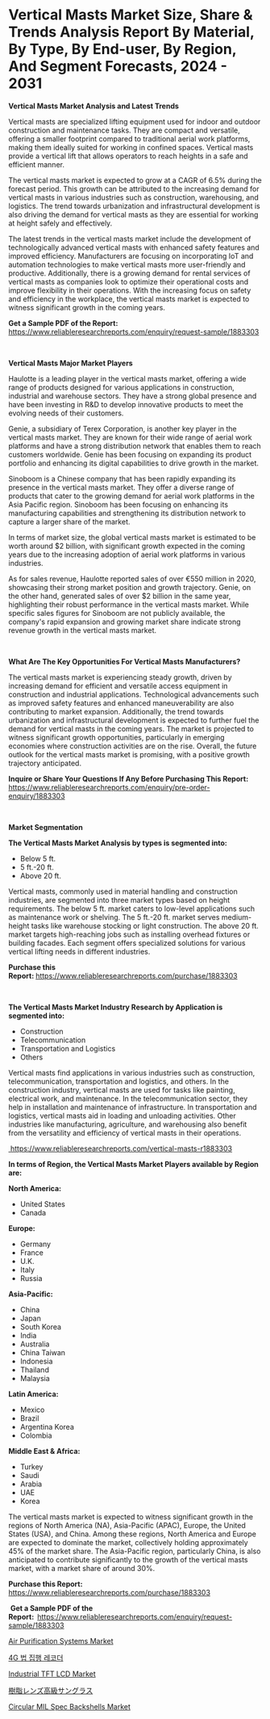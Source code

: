 <p><h1>Vertical Masts Market Size, Share & Trends Analysis Report By Material, By Type, By End-user, By Region, And Segment Forecasts, 2024 - 2031</h1></p><p><strong>Vertical Masts Market Analysis and Latest Trends</strong></p>
<p><p>Vertical masts are specialized lifting equipment used for indoor and outdoor construction and maintenance tasks. They are compact and versatile, offering a smaller footprint compared to traditional aerial work platforms, making them ideally suited for working in confined spaces. Vertical masts provide a vertical lift that allows operators to reach heights in a safe and efficient manner.</p><p>The vertical masts market is expected to grow at a CAGR of 6.5% during the forecast period. This growth can be attributed to the increasing demand for vertical masts in various industries such as construction, warehousing, and logistics. The trend towards urbanization and infrastructural development is also driving the demand for vertical masts as they are essential for working at height safely and effectively.</p><p>The latest trends in the vertical masts market include the development of technologically advanced vertical masts with enhanced safety features and improved efficiency. Manufacturers are focusing on incorporating IoT and automation technologies to make vertical masts more user-friendly and productive. Additionally, there is a growing demand for rental services of vertical masts as companies look to optimize their operational costs and improve flexibility in their operations. With the increasing focus on safety and efficiency in the workplace, the vertical masts market is expected to witness significant growth in the coming years.</p></p>
<p><strong>Get a Sample PDF of the Report:&nbsp;</strong> <a href="https://www.reliableresearchreports.com/enquiry/request-sample/1883303">https://www.reliableresearchreports.com/enquiry/request-sample/1883303</a></p>
<p>&nbsp;</p>
<p><strong>Vertical Masts Major Market Players</strong></p>
<p><p>Haulotte is a leading player in the vertical masts market, offering a wide range of products designed for various applications in construction, industrial and warehouse sectors. They have a strong global presence and have been investing in R&D to develop innovative products to meet the evolving needs of their customers.</p><p>Genie, a subsidiary of Terex Corporation, is another key player in the vertical masts market. They are known for their wide range of aerial work platforms and have a strong distribution network that enables them to reach customers worldwide. Genie has been focusing on expanding its product portfolio and enhancing its digital capabilities to drive growth in the market.</p><p>Sinoboom is a Chinese company that has been rapidly expanding its presence in the vertical masts market. They offer a diverse range of products that cater to the growing demand for aerial work platforms in the Asia Pacific region. Sinoboom has been focusing on enhancing its manufacturing capabilities and strengthening its distribution network to capture a larger share of the market.</p><p>In terms of market size, the global vertical masts market is estimated to be worth around $2 billion, with significant growth expected in the coming years due to the increasing adoption of aerial work platforms in various industries.</p><p>As for sales revenue, Haulotte reported sales of over €550 million in 2020, showcasing their strong market position and growth trajectory. Genie, on the other hand, generated sales of over $2 billion in the same year, highlighting their robust performance in the vertical masts market. While specific sales figures for Sinoboom are not publicly available, the company's rapid expansion and growing market share indicate strong revenue growth in the vertical masts market.</p></p>
<p>&nbsp;</p>
<p><strong>What Are The Key Opportunities For Vertical Masts Manufacturers?</strong></p>
<p><p>The vertical masts market is experiencing steady growth, driven by increasing demand for efficient and versatile access equipment in construction and industrial applications. Technological advancements such as improved safety features and enhanced maneuverability are also contributing to market expansion. Additionally, the trend towards urbanization and infrastructural development is expected to further fuel the demand for vertical masts in the coming years. The market is projected to witness significant growth opportunities, particularly in emerging economies where construction activities are on the rise. Overall, the future outlook for the vertical masts market is promising, with a positive growth trajectory anticipated.</p></p>
<p><strong>Inquire or Share Your Questions If Any Before Purchasing This Report:</strong> <a href="https://www.reliableresearchreports.com/enquiry/pre-order-enquiry/1883303">https://www.reliableresearchreports.com/enquiry/pre-order-enquiry/1883303</a></p>
<p>&nbsp;</p>
<p><strong>Market Segmentation</strong></p>
<p><strong>The Vertical Masts Market Analysis by types is segmented into:</strong></p>
<p><ul><li>Below 5 ft.</li><li>5 ft.-20 ft.</li><li>Above 20 ft.</li></ul></p>
<p><p>Vertical masts, commonly used in material handling and construction industries, are segmented into three market types based on height requirements. The below 5 ft. market caters to low-level applications such as maintenance work or shelving. The 5 ft.-20 ft. market serves medium-height tasks like warehouse stocking or light construction. The above 20 ft. market targets high-reaching jobs such as installing overhead fixtures or building facades. Each segment offers specialized solutions for various vertical lifting needs in different industries.</p></p>
<p><strong>Purchase this Report:&nbsp;</strong><a href="https://www.reliableresearchreports.com/purchase/1883303">https://www.reliableresearchreports.com/purchase/1883303</a></p>
<p>&nbsp;</p>
<p><strong>The Vertical Masts Market Industry Research by Application is segmented into:</strong></p>
<p><ul><li>Construction</li><li>Telecommunication</li><li>Transportation and Logistics</li><li>Others</li></ul></p>
<p><p>Vertical masts find applications in various industries such as construction, telecommunication, transportation and logistics, and others. In the construction industry, vertical masts are used for tasks like painting, electrical work, and maintenance. In the telecommunication sector, they help in installation and maintenance of infrastructure. In transportation and logistics, vertical masts aid in loading and unloading activities. Other industries like manufacturing, agriculture, and warehousing also benefit from the versatility and efficiency of vertical masts in their operations.</p></p>
<p><a href="https://www.reliableresearchreports.com/vertical-masts-r1883303">&nbsp;https://www.reliableresearchreports.com/vertical-masts-r1883303</a></p>
<p><strong>In terms of Region, the Vertical Masts Market Players available by Region are:</strong></p>
<p>
    <p> <strong> North America: </strong>
        <ul>
            <li>United States</li>
            <li>Canada</li>
        </ul>
        </p> 
    <p> <strong> Europe: </strong>
        <ul>
            <li>Germany</li>
            <li>France</li>
            <li>U.K.</li>
            <li>Italy</li>
            <li>Russia</li>
        </ul>
        </p> 
    <p> <strong> Asia-Pacific: </strong>
        <ul>
            <li>China</li>
            <li>Japan</li>
            <li>South Korea</li>
            <li>India</li>
            <li>Australia</li>
            <li>China Taiwan</li>
            <li>Indonesia</li>
            <li>Thailand</li>
            <li>Malaysia</li>
        </ul>
        </p> 
    <p> <strong> Latin America: </strong>
        <ul>
            <li>Mexico</li>
            <li>Brazil</li>
            <li>Argentina Korea</li>
            <li>Colombia</li>
        </ul>
        </p> 
    <p> <strong> Middle East & Africa: </strong>
        <ul>
            <li>Turkey</li>
            <li>Saudi</li>
            <li>Arabia</li>
            <li>UAE</li>
            <li>Korea</li>
        </ul>
    </p>
    </p>
<p><p>The vertical masts market is expected to witness significant growth in the regions of North America (NA), Asia-Pacific (APAC), Europe, the United States (USA), and China. Among these regions, North America and Europe are expected to dominate the market, collectively holding approximately 45% of the market share. The Asia-Pacific region, particularly China, is also anticipated to contribute significantly to the growth of the vertical masts market, with a market share of around 30%.</p></p>
<p><strong>Purchase this Report: </strong><a href="https://www.reliableresearchreports.com/purchase/1883303">https://www.reliableresearchreports.com/purchase/1883303</a></p>
<p>&nbsp;<strong>Get a Sample PDF of the Report:&nbsp;&nbsp;</strong><a href="https://www.reliableresearchreports.com/enquiry/request-sample/1883303">https://www.reliableresearchreports.com/enquiry/request-sample/1883303</a></p>
<p><strong></strong></p>
<p><p><a href="https://github.com/arionmp/Market-Research-Report-List-4/blob/main/air-purification-systems-market.md">Air Purification Systems Market</a></p><p><a href="https://github.com/milikokao84/Market-Research-Report-List-1/blob/main/5258539172741.md">4G 법 집행 레코더</a></p><p><a href="https://www.linkedin.com/pulse/exploring-industrial-tft-lcd-market-dynamics-global-trends-future-pfcpf?trackingId=SfGU1udURpcwjVBsEhu7uQ%3D%3D">Industrial TFT LCD Market</a></p><p><a href="https://github.com/oqoeusbvpadwjs08/Market-Research-Report-List-2/blob/main/1568456160620.md">樹脂レンズ高級サングラス</a></p><p><a href="https://www.linkedin.com/pulse/market-forecast-global-circular-mil-spec-backshells-trends-impact-5npkf?trackingId=YvOXuZR06mJN%2B0GMPeLA4g%3D%3D">Circular MIL Spec Backshells Market</a></p></p>